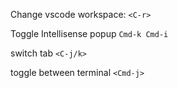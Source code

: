 
Change vscode workspace:
`<C-r>`

Toggle Intellisense popup
`Cmd-k Cmd-i`

switch tab
`<C-j/k>`

toggle between terminal
`<Cmd-j>`
